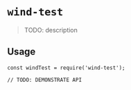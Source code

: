 # `wind-test`

> TODO: description

## Usage

```
const windTest = require('wind-test');

// TODO: DEMONSTRATE API
```
